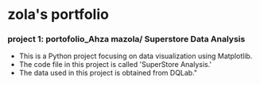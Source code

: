 # zola's portfolio

### project 1: portofolio_Ahza mazola/ Superstore Data Analysis
- This is a Python project focusing on data visualization using Matplotlib.
- The code file in this project is called 'SuperStore Analysis.'
- The data used in this project is obtained from DQLab."
